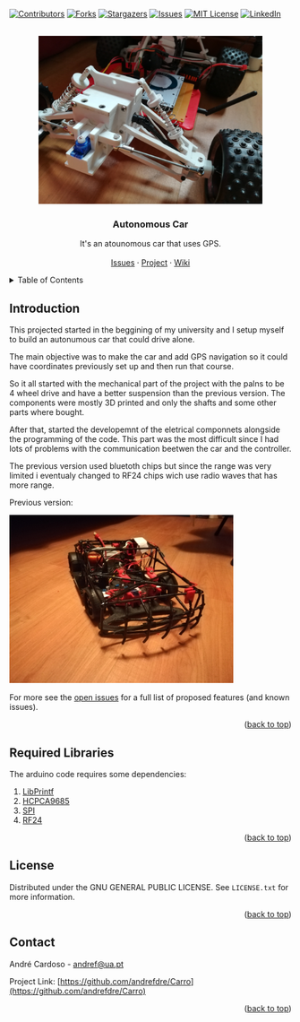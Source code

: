<div id="top"></div>
<!--
*** Thanks for checking out the Best-README-Template. If you have a suggestion
*** that would make this better, please fork the repo and create a pull request
*** or simply open an issue with the tag "enhancement".
*** Don't forget to give the project a star!
*** Thanks again! Now go create something AMAZING! :D
-->



<!-- PROJECT SHIELDS -->
<!--
*** I'm using markdown "reference style" links for readability.
*** Reference links are enclosed in brackets [ ] instead of parentheses ( ).
*** See the bottom of this document for the declaration of the reference variables
*** for contributors-url, forks-url, etc. This is an optional, concise syntax you may use.
*** https://www.markdownguide.org/basic-syntax/#reference-style-links
-->
[![Contributors][contributors-shield]][contributors-url]
[![Forks][forks-shield]][forks-url]
[![Stargazers][stars-shield]][stars-url]
[![Issues][issues-shield]][issues-url]
[![MIT License][license-shield]][license-url]
[![LinkedIn][linkedin-shield]][linkedin-url]



<!-- PROJECT LOGO -->
<br />
<div align="center">
  <a href="https://github.com/othneildrew/Best-README-Template">
    <img src="Images/Logo.jpg" alt="Logo" width="400" height="300">
  </a>

  <h3 align="center">Autonomous Car</h3>

  <p align="center">
    It's an atounomous car that uses GPS.
    <br />
    <br />
    <a href="https://github.com/andrefdre/Carro/issues">Issues</a>
    ·
    <a href="https://github.com/andrefdre/Carro/projects/1">Project</a>
    ·
    <a href="https://github.com/andrefdre/Carro/wiki">Wiki</a>
  </p>
</div>



<!-- TABLE OF CONTENTS -->
<details>
  <summary>Table of Contents</summary>
  <ol>
    <li><a href="#Introduction">Introducion</a></li>
    <li><a href="#RequiredLibraries">Required libraries</a> </li> 
    <li><a href="#License">License</a></li>
    <li><a href="#Contact">Contact</a></li>
  </ol>
</details>


<!-- Introduction -->
## Introduction

<p>This projected started in the beggining of my university and I setup myself to build an autonumous car that could drive alone. </p>
<p>The main objective was to make the car and add GPS navigation so it could have coordinates previously set up and then run that course. </p>
<p>So it all started with the mechanical part of the project with the palns to be 4 wheel drive and have a better suspension than the previous version. The components were mostly 3D printed and only the shafts and some other parts where bought. </p>
<p>After that, started the developemnt of the eletrical componnets alongside the programming of the code. This part was the most difficult since I had lots of problems with the communication beetwen the car and the controller.  </p>
<p>The previous version used bluetoth chips but since the range was very limited i eventualy changed to RF24 chips wich use radio waves that has more range.  </p>

<p> Previous version: </p> 
<img src="Images/Previous_car.jpg" alt="Logo" width="400" height="300">



For more see the [open issues](https://github.com/andrefdre/Carro/issues) for a full list of proposed features (and known issues).

<p align="right">(<a href="#top">back to top</a>)</p>

<!-- Required_Libraries -->
## Required Libraries

The arduino code requires some dependencies:
<ol>
    <li><a href="https://github.com/embeddedartistry/arduino-printf">LibPrintf</a></li>
    <li><a href="https://forum.hobbycomponents.com/viewtopic.php?t=2034">HCPCA9685</a> </li> 
    <li><a href="https://www.arduino.cc/en/reference/SPI">SPI</a></li>
    <li><a href="https://github.com/nRF24/RF24">RF24</a></li>
  </ol>



<p align="right">(<a href="#top">back to top</a>)</p>

<!-- LICENSE -->
## License

Distributed under the GNU GENERAL PUBLIC LICENSE. See `LICENSE.txt` for more information.

<p align="right">(<a href="#top">back to top</a>)</p>



<!-- CONTACT -->
## Contact

André Cardoso - andref@ua.pt

Project Link: [https://github.com/andrefdre/Carro](https://github.com/andrefdre/Carro)

<p align="right">(<a href="#top">back to top</a>)</p>



<!-- MARKDOWN LINKS & IMAGES -->
<!-- https://www.markdownguide.org/basic-syntax/#reference-style-links -->
[contributors-shield]: https://img.shields.io/github/contributors/andrefdre/Carro.svg?style=for-the-badge
[contributors-url]: https://github.com/andrefdre/Carro/graphs/contributors
[forks-shield]: https://img.shields.io/github/forks/andrefdre/Carro.svg?style=for-the-badge
[forks-url]: https://github.com/andrefdre/Carro/network/members
[stars-shield]: https://img.shields.io/github/stars/andrefdre/Carro.svg?style=for-the-badge
[stars-url]: https://github.com/andrefdre/Carro/stargazers
[issues-shield]: https://img.shields.io/github/issues/andrefdre/Carro.svg?style=for-the-badge
[issues-url]: https://github.com/andrefdre/Carro/issues
[license-shield]: https://img.shields.io/github/license/andrefdre/Carro.svg?style=for-the-badge
[license-url]: https://github.com/andrefdre/Carro/blob/main/LICENSE
[linkedin-shield]: https://img.shields.io/badge/-LinkedIn-black.svg?style=for-the-badge&logo=linkedin&colorB=555
[linkedin-url]: https://www.linkedin.com/in/andr%C3%A9-cardoso-8bb264223/
[product-screenshot]: Images/Logo.jpg

